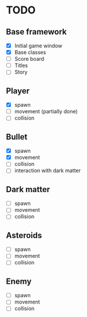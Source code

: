 # TODO
## Base framework
- [x] Initial game window
- [x] Base classes
- [ ] Score board
- [ ] Titles
- [ ] Story

## Player 
- [x] spawn
- [ ] movement (partially done)
- [ ] collision

## Bullet
- [x] spawn
- [x] movement
- [ ] collision
- [ ] interaction with dark matter

## Dark matter
- [ ] spawn
- [ ] movement
- [ ] collision

## Asteroids
- [ ] spawn
- [ ] movement
- [ ] collision

## Enemy
- [ ] spawn
- [ ] movement
- [ ] collision